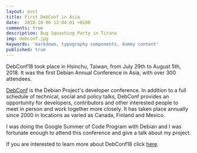 ```yaml
---
layout: post
title: First DebConf in Asia
date:  2018-10-06 12:04:01 +0100
comments: true
description: Bug Squashing Party in Tirana
img: debconf.jpg
keywords: 'markdown, typography components, dummy content'
published: true
---
```


DebConf18 took place in Hsinchu, Taiwan, from July 29th to August 5th, 2018. It was the first Debian Annual Conference in Asia, with over 300 attendees.

[DebConf](https://www.debconf.org) is the Debian Project's developer conference. In addition to a full schedule of technical, social and policy talks, DebConf provides an opportunity for developers, contributors and other interested people to meet in person and work together more closely.
It has taken place annually since 2000 in locations as varied as Canada, Finland and Mexico. 

I was doing the Google Summer of Code Program with Debian and I was fortunate enough to attend this conference and give a talk about my project. 

If you are interested to learn more about DebConf18 click [here](https://debconf18.debconf.org).






